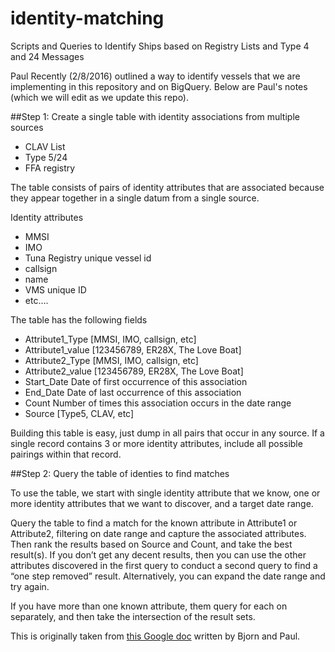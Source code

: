# identity-matching
Scripts and Queries to Identify Ships based on Registry Lists and Type 4 and 24 Messages


Paul Recently (2/8/2016) outlined a way to identify vessels that we are implementing in this repository and on BigQuery. Below are Paul's notes (which we will edit as we update this repo). 

##Step 1: Create a single table with identity associations from multiple sources
* CLAV List
* Type 5/24
* FFA registry

The table consists of pairs of identity attributes that are associated because they appear together in a single datum from a single source.

Identity attributes
* MMSI
* IMO
* Tuna Registry unique vessel id
* callsign
* name
* VMS unique ID
* etc….

The table has the following fields

* Attribute1_Type	[MMSI, IMO, callsign, etc]
* Attribute1_value	[123456789, ER28X, The Love Boat]
* Attribute2_Type	[MMSI, IMO, callsign, etc]
* Attribute2_value	[123456789, ER28X, The Love Boat]
* Start_Date		Date of first occurrence of this association
* End_Date		Date of last occurrence of this association
* Count			Number of times this association occurs in the date range
* Source			[Type5, CLAV, etc]


Building this table is easy, just dump in all pairs that occur in any source. If a single record contains 3 or more identity attributes, include all possible pairings within that record.


##Step 2: Query the table of identies to find matches

To use the table, we start with single identity attribute that we know, one or more identity attributes that we want to discover, and a target date range.   

Query the table to find a match for the known attribute in Attribute1 or Attribute2, filtering on date range and capture the associated attributes.  Then rank the results based on Source and Count, and take the best result(s).   If you don’t get any decent results, then you can use the other attributes discovered in the first query to conduct a second query to find a “one step removed” result.  Alternatively, you can expand the date range and try again.

If you have more than one known attribute, them query for each on separately, and then take the intersection of the result sets.

This is originally taken from [this Google doc](https://docs.google.com/document/d/17zbJkQsaJrZduqFHPV1XWTHNLXaRGdO57dqornYO2h4/edit) written by Bjorn and Paul.
